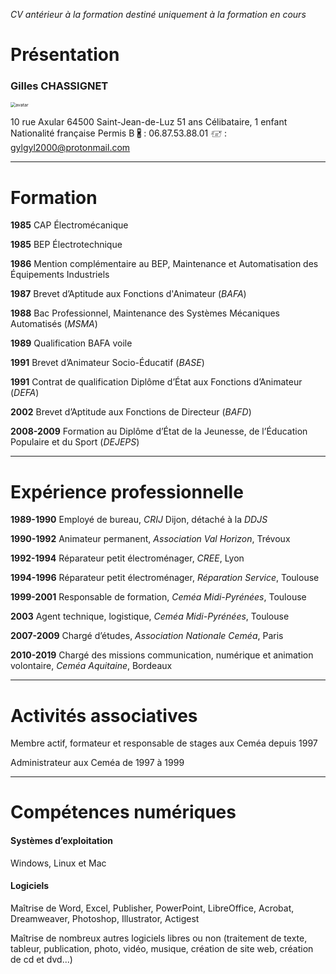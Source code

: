  *CV antérieur à la formation destiné uniquement à la formation en cours*

# Présentation

### Gilles CHASSIGNET

<img src="https://avatars0.githubusercontent.com/u/61700419?s=460&amp;u=0a3696709fa619172f279bb22989c8ea70dd045d&amp;v=4" alt="avatar" style="zoom:50%;" />

10 rue Axular
64500 Saint-Jean-de-Luz
51 ans
Célibataire, 1 enfant
Nationalité française
Permis B
🖁 : 06.87.53.88.01
🖅 : gylgyl2000@protonmail.com

------



# Formation

**1985** CAP Électromécanique

**1985** BEP Électrotechnique

**1986** Mention complémentaire au BEP, Maintenance et Automatisation des Équipements Industriels

**1987** Brevet d’Aptitude aux Fonctions  d'Animateur (*BAFA*)

**1988** Bac Professionnel, Maintenance des Systèmes Mécaniques Automatisés (*MSMA*)

**1989** Qualification BAFA voile

**1991** Brevet d’Animateur Socio-Éducatif (*BASE*)

**1991** Contrat de qualification Diplôme d’État aux Fonctions d’Animateur (*DEFA*)

**2002** Brevet d’Aptitude aux Fonctions de Directeur (*BAFD*)

**2008-2009** Formation au Diplôme d’État de la Jeunesse, de l’Éducation Populaire et du Sport (*DEJEPS*)

------



# Expérience professionnelle

**1989-1990** Employé de bureau, *CRIJ* Dijon, détaché à la *DDJS*

**1990-1992** Animateur permanent, *Association Val Horizon*, Trévoux

**1992-1994** Réparateur petit électroménager, *CREE*, Lyon

**1994-1996** Réparateur petit électroménager, *Réparation Service*, Toulouse

**1999-2001** Responsable de formation, *Ceméa Midi-Pyrénées*, Toulouse

**2003** Agent technique, logistique, *Ceméa Midi-Pyrénées*, Toulouse

**2007-2009** Chargé d’études, *Association Nationale Ceméa*, Paris

**2010-2019** Chargé des missions communication, numérique et animation volontaire, *Ceméa* 
*Aquitaine*, Bordeaux

------



# Activités associatives



Membre actif, formateur et responsable de stages aux Ceméa depuis 1997

Administrateur aux Ceméa de 1997 à 1999

------



# Compétences numériques

#### Systèmes d’exploitation

Windows, Linux et Mac

#### Logiciels

Maîtrise de Word, Excel, Publisher, PowerPoint, LibreOffice, Acrobat, Dreamweaver, Photoshop, Illustrator, Actigest

Maîtrise de nombreux autres logiciels libres ou non (traitement de texte, tableur, publication, photo, vidéo, musique, création de site web, création de cd et dvd...)
